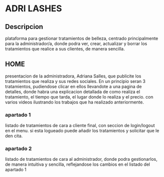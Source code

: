 # ADRI LASHES

## Descripcion

plataforma para gestionar tratamientos de belleza, centrado principalmente para la administrador/a, donde podra ver, crear, actualizar y borrar los tratamientos que realice a sus clientes, de manera sencilla.

## HOME

presentacion de la administradora, Adriana Salles, que publicite los tratamientos que realiza y sus redes sociales. En un principio seran 3 tratamientos, pudiendose clicar en ellos llevandote a una pagina de detalles, donde habra una explicacion detallada de como realiza el tratamiento, el tiempo que tarda, el lugar donde lo realiza y el precio. con varios videos ilustrando los trabajos que ha realizado anteriormente.

### apartado 1

listado de tratamientos de cara a cliente final, con seccion de login/logout en el menu. si esta logueado puede añadir los tratamientos y solicitar que le den cita.

### apartado 2

listado de tratamientos de cara al administrador, donde podra gestionarlos, de manera intuitiva y sencilla, reflejandose los cambios en el listado del apartado 1
